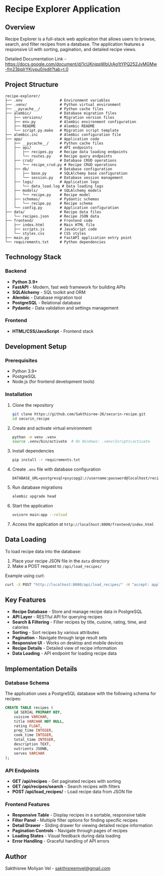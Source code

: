 # Recipe Explorer Application

## Overview

Recipe Explorer is a full-stack web application that allows users to browse, search, and filter recipes from a database. The application features a responsive UI with sorting, pagination, and detailed recipe views.

Detailed Documentation Link - https://docs.google.com/document/d/1cUKnjppWbUrAg1tYPQ252JvMGMw-fm23bplrYKiypu0/edit?tab=t.0

## Project Structure

```
recipe-explorer/
├── .env                 # Environment variables 
├── .venv/               # Python virtual environment 
├── __pycache__/         # Python cache files 
├── alembic/             # Database migration files
│   ├── versions/        # Migration version files
│   ├── env.py           # Alembic environment configuration
│   ├── README           # Alembic README
│   └── script.py.mako   # Migration script template
├── alembic.ini          # Alembic configuration file
├── app/                 # Application code
│   ├── __pycache__/     # Python cache files 
│   ├── api/             # API endpoints
│   │   ├── recipes.py   # Recipe data loading endpoints
│   │   └── routes.py    # Recipe query endpoints
│   ├── crud/            # Database CRUD operations
│   │   └── recipe_crud.py # Recipe CRUD operations
│   ├── db/              # Database configuration
│   │   ├── base.py      # SQLAlchemy base configuration
│   │   └── session.py   # Database session management
│   ├── logs/            # Application logs
│   │   └── data_load.log # Data loading logs
│   ├── models/          # SQLAlchemy models
│   │   └── recipe.py    # Recipe model
│   ├── schemas/         # Pydantic schemas
│   │   └── recipe.py    # Recipe schema
│   └── config.py        # Application configuration
├── data/                # Recipe data files 
│   └── recipes.json     # Recipe JSON data
├── frontend/            # Frontend code
│   ├── index.html       # Main HTML file
│   ├── scripts.js       # JavaScript code
│   └── styles.css       # CSS styles
├── main.py              # FastAPI application entry point
└── requirements.txt     # Python dependencies
```

## Technology Stack

### Backend
- **Python 3.9+**
- **FastAPI** - Modern, fast web framework for building APIs
- **SQLAlchemy** - SQL toolkit and ORM
- **Alembic** - Database migration tool
- **PostgreSQL** - Relational database
- **Pydantic** - Data validation and settings management

### Frontend
- **HTML/CSS/JavaScript** - Frontend stack


## Development Setup

### Prerequisites

- Python 3.9+
- PostgreSQL
- Node.js (for frontend development tools)

### Installation

1. Clone the repository
   ```bash
   git clone https://github.com/Sakthisree-26/securin-recipe.git
   cd securin_recipe
   ```

2. Create and activate virtual environment
   ```bash
   python -m venv .venv
   source .venv/bin/activate  # On Windows: .venv\Scripts\activate
   ```

3. Install dependencies
   ```bash
   pip install -r requirements.txt
   ```

4. Create `.env` file with database configuration
   ```
   DATABASE_URL=postgresql+psycopg2://username:password@localhost/recipe_data
   ```

5. Run database migrations
   ```bash
   alembic upgrade head
   ```

6. Start the application
   ```bash
   uvicorn main:app --reload
   ```

7. Access the application at `http://localhost:8000/frontend/index.html`

## Data Loading

To load recipe data into the database:

1. Place your recipe JSON file in the `data` directory
2. Make a POST request to `/api/load_recipes/`

Example using curl:
```bash
curl -X POST "http://localhost:8000/api/load_recipes/" -H "accept: application/json"
```


## Key Features

- **Recipe Database** - Store and manage recipe data in PostgreSQL
- **API Layer** - RESTful API for querying recipes
- **Search & Filtering** - Filter recipes by title, cuisine, rating, time, and calories
- **Sorting** - Sort recipes by various attributes
- **Pagination** - Navigate through large result sets
- **Responsive UI** - Works on desktop and mobile devices
- **Recipe Details** - Detailed view of recipe information
- **Data Loading** - API endpoint for loading recipe data

## Implementation Details

### Database Schema

The application uses a PostgreSQL database with the following schema for recipes:

```sql
CREATE TABLE recipes (
    id SERIAL PRIMARY KEY,
    cuisine VARCHAR,
    title VARCHAR NOT NULL,
    rating FLOAT,
    prep_time INTEGER,
    cook_time INTEGER,
    total_time INTEGER,
    description TEXT,
    nutrients JSONB,
    serves VARCHAR
);
```

### API Endpoints

- **GET /api/recipes** - Get paginated recipes with sorting
- **GET /api/recipes/search** - Search recipes with filters
- **POST /api/load_recipes/** - Load recipe data from JSON file

### Frontend Features

- **Responsive Table** - Display recipes in a sortable, responsive table
- **Filter Panel** - Multiple filter options for finding specific recipes
- **Detail Drawer** - Sliding drawer for viewing detailed recipe information
- **Pagination Controls** - Navigate through pages of recipes
- **Loading States** - Visual feedback during data loading
- **Error Handling** - Graceful handling of API errors



## Author

Sakthisree Moliyan Vel - [sakthisreemvel@gmail.com](mailto:sakthisremvel@gmail.com)